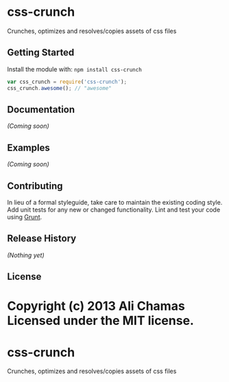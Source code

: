 # css-crunch

Crunches, optimizes and resolves/copies assets of css files

## Getting Started
Install the module with: `npm install css-crunch`

```javascript
var css_crunch = require('css-crunch');
css_crunch.awesome(); // "awesome"
```

## Documentation
_(Coming soon)_

## Examples
_(Coming soon)_

## Contributing
In lieu of a formal styleguide, take care to maintain the existing coding style. Add unit tests for any new or changed functionality. Lint and test your code using [Grunt](http://gruntjs.com/).

## Release History
_(Nothing yet)_

## License
Copyright (c) 2013 Ali Chamas  
Licensed under the MIT license.
=======
css-crunch
==========

Crunches, optimizes and resolves/copies assets of css files
